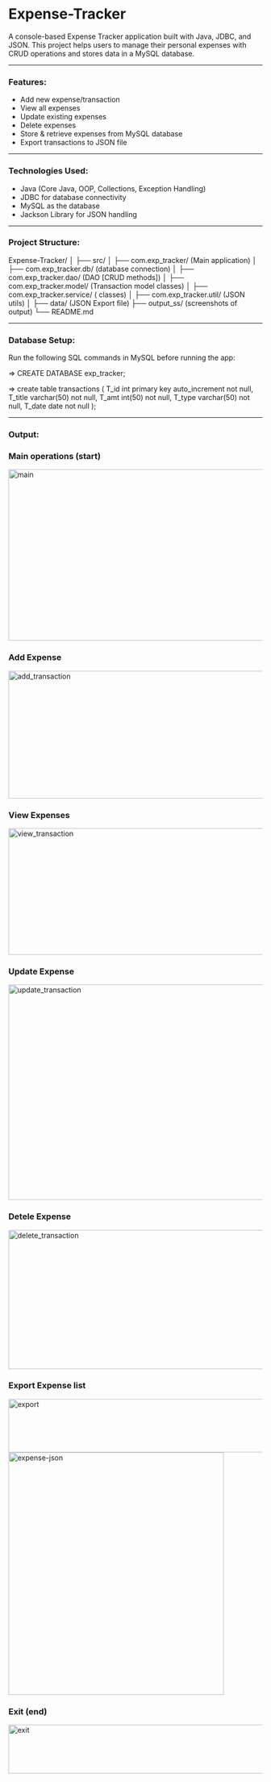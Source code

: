 # Expense-Tracker
A console-based Expense Tracker application built with Java, JDBC, and JSON. 
This project helps users to manage their personal expenses with CRUD operations and stores data in a MySQL database. 

---

### Features:

- Add new expense/transaction  
- View all expenses  
- Update existing expenses  
- Delete expenses  
- Store & retrieve expenses from MySQL database
- Export transactions to JSON file

---

### Technologies Used:

- Java (Core Java, OOP, Collections, Exception Handling)
- JDBC for database connectivity
- MySQL as the database
- Jackson Library for JSON handling

---

### Project Structure:

Expense-Tracker/
│
├── src/
│ ├── com.exp_tracker/ (Main application)
│ ├── com.exp_tracker.db/ (database connection)
│ ├── com.exp_tracker.dao/ (DAO [CRUD methods])
│ ├── com.exp_tracker.model/ (Transaction model classes)
│ ├── com.exp_tracker.service/ ( classes)
│ ├── com.exp_tracker.util/ (JSON utils)
│
├── data/ (JSON Export file)
├── output_ss/ (screenshots of output) 
└── README.md

---

### Database Setup:

Run the following SQL commands in MySQL before running the app:

=> CREATE DATABASE exp_tracker;

=> create table transactions ( T_id int primary key auto_increment not null, T_title varchar(50) not null, T_amt int(50) not null, T_type varchar(50) not null, T_date date not null );

---

### Output:

### Main operations (start)
<img width="837" height="340" alt="main" src="https://github.com/user-attachments/assets/24f6e94e-4576-44ce-be1c-93429902ebf0" />

### Add Expense
<img width="836" height="253" alt="add_transaction" src="https://github.com/user-attachments/assets/d3be7424-8c0f-43fc-aef9-de977c81b559" />

### View Expenses
<img width="830" height="251" alt="view_transaction" src="https://github.com/user-attachments/assets/7e13c6d4-bd77-481d-b503-4c98352c6318" />

### Update Expense
<img width="850" height="427" alt="update_transaction" src="https://github.com/user-attachments/assets/9c5d03cf-4a0c-49a0-b1e2-edbd675fd74e" />

### Detele Expense
<img width="861" height="276" alt="delete_transaction" src="https://github.com/user-attachments/assets/bad5423c-41da-4a68-82c9-5c277a13a686" />

### Export Expense list
<img width="871" height="106" alt="export" src="https://github.com/user-attachments/assets/32e58dac-80d5-4b66-aada-4334d13afb4d" />

<img width="427" height="481" alt="expense-json" src="https://github.com/user-attachments/assets/36965569-c7e9-450a-a84d-6025ffc4c5a6" />

### Exit (end)
<img width="747" height="97" alt="exit" src="https://github.com/user-attachments/assets/6e89ca7e-dde1-463f-8f1f-330b90ce808e" />
















